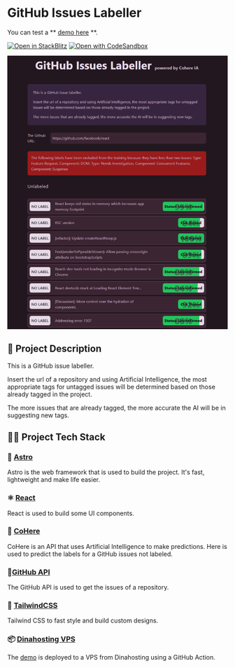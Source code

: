 # GitHub Issues Labeller

You can test a ** [demo here](https://github-issues-labeller.dpuentel.com/) **.

[![Open in StackBlitz](https://developer.stackblitz.com/img/open_in_stackblitz.svg)](https://stackblitz.com/github/dpuentel/github-issues-labeller-cohere/tree/main)
[![Open with CodeSandbox](https://assets.codesandbox.io/github/button-edit-lime.svg)](https://codesandbox.io/s/github/dpuentel/github-issues-labeller-cohere/tree/main)

![Preview](images/site-preview.png)

## 🚀 Project Description

This is a GitHub issue labeller.

Insert the url of a repository and using Artificial Intelligence, the most appropriate tags for untagged issues will be determined based on those already tagged in the project.

The more issues that are already tagged, the more accurate the AI will be in suggesting new tags.

## 🧑‍💻 Project Tech Stack

### 🚀 [Astro](https://astro.build/)

Astro is the web framework that is used to build the project. It's fast, lightweight and make life easier.

### ⚛️ [React](https://reactjs.org/)

React is used to build some UI components.

### 🤖 [CoHere](https://cohere.ai/)

CoHere is an API that uses Artificial Intelligence to make predictions. Here is used to predict the labels for a GitHub issues not labeled.

### 📄[GitHub API](https://docs.github.com/en/rest)

The GitHub API is used to get the issues of a repository.

### 🎨 [TailwindCSS](https://tailwindcss.com/)

Tailwind CSS to fast style and build custom designs.

### 📦 [Dinahosting VPS](https://www.dinahosting.com/)

The [demo](https://github-issues-labeller.dpuentel.com/) is deployed to a VPS from Dinahosting using a GitHub Action.
